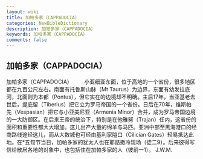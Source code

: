 ```yaml
---
layout: wiki
title: 加帕多家（CAPPADOCIA）
categories: NewBibleDictionary
description: 加帕多家（CAPPADOCIA）
keywords: 加帕多家（CAPPADOCIA）
comments: false
---
```


## 加帕多家（CAPPADOCIA）



加帕多家（CAPPADOCIA）
　　小亚细亚东面，位于高地的一个省份，很多地区都在九百公尺左右。南面有托鲁斯山脉（Mt Taurus）为边界，东面有幼发拉底河，北面则为本都（Pontus），但它实在的边境却不明确。主后17年，当亚基老去世后，提庇留（Tiberius）把它立为罗马帝国的一个省份。日后在70年，维斯帕先（Vespasian）把它与小亚美尼亚（Armenia Minor）合并，成为罗马帝国边境的一大防御区。在后来王帝的统治下，特别是在他雅努（Trajan）任内，这省份的面积和重要性都大大增加。这儿出产大量的绵羊与马匹。亚洲中部至黑海港口的经商路线途经这儿，而从大数城也可经由基利家隘口（Cilician Gates）轻易抵达此地。在*五旬节当日，加帕多家的犹太人也在耶路撒冷现场（徒二9）。后来彼得写信给散居各地的对象中，也包括住在加帕多家的人（彼前一1）。
J.W.M.



